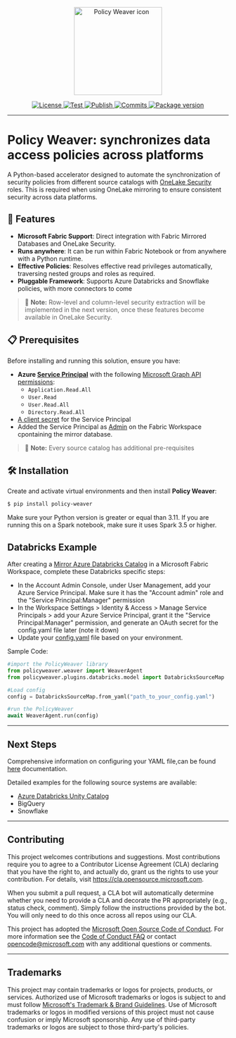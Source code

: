   <p align="center">
  <img src="./policyweaver.png" alt="Policy Weaver icon" width="200"/>
</p>

</p>
<p align="center">
<a href="https://badgen.net/github/license/microsoft/Policy-Weaver" target="_blank">
    <img src="https://badgen.net/github/license/microsoft/Policy-Weaver" alt="License">
</a>
<a href="https://badgen.net/github/releases/microsoft/Policy-Weaver" target="_blank">
    <img src="https://badgen.net/github/releases/microsoft/Policy-Weaver" alt="Test">
</a>
<a href="https://badgen.net/github/contributors/microsoft/Policy-Weaver" target="_blank">
    <img src="https://badgen.net/github/contributors/microsoft/Policy-Weaver" alt="Publish">
</a>
<a href="https://badgen.net/github/commits/microsoft/Policy-Weaver" target="_blank">
    <img src="https://badgen.net/github/commits/microsoft/Policy-Weaver" alt="Commits">
</a>
<a href="https://badgen.net/pypi/v/Policy-Weaver" target="_blank">
    <img src="https://badgen.net/pypi/v/Policy-Weaver" alt="Package version">
</a>
</p>

---

# Policy Weaver: synchronizes data access policies across platforms

A Python-based accelerator designed to automate the synchronization of security policies from different source catalogs with [OneLake Security](https://learn.microsoft.com/en-us/fabric/onelake/security/get-started-data-access-roles) roles. This is required when using OneLake mirroring to ensure consistent security across data platforms.


## 🚀 Features
- **Microsoft Fabric Support**: Direct integration with Fabric Mirrored Databases and OneLake Security.
- **Runs anywhere**: It can be run within Fabric Notebook or from anywhere with a Python runtime.
- **Effective Policies**: Resolves effective read privileges automatically, traversing nested groups and roles as required.
- **Pluggable Framework**: Supports Azure Databricks and Snowflake policies, with more connectors to come

> 📌 **Note:** Row-level and column-level security extraction will be implemented in the next version, once these features become available in OneLake Security.

## 📋 Prerequisites
Before installing and running this solution, ensure you have:
- **Azure [Service Principal](https://learn.microsoft.com/en-us/entra/identity-platform/howto-create-service-principal-portal)** with the following [Microsoft Graph API permissions](https://learn.microsoft.com/en-us/graph/permissions-reference):
  - `Application.Read.All`
  - `User.Read`
  - `User.Read.All`
  - `Directory.Read.All`
- [A client secret](https://learn.microsoft.com/en-us/entra/identity-platform/howto-create-service-principal-portal#option-3-create-a-new-client-secret) for the Service Principal
- Added the Service Principal as [Admin](https://learn.microsoft.com/en-us/fabric/fundamentals/give-access-workspaces) on the Fabric Workspace cpontaining the mirror database.

> 📌 **Note:** Every source catalog has additional pre-requisites

## 🛠️ Installation
Create and activate virtual environments and then install **Policy Weaver**:
```bash
$ pip install policy-weaver
```

Make sure your Python version is greater or equal than 3.11. If you are running this on a Spark notebook, make sure it uses Spark 3.5 or higher.


## Databricks Example

After creating a [Mirror Azure Databricks Catalog](https://learn.microsoft.com/en-us/fabric/mirroring/azure-databricks-tutorial) in a Microsoft Fabric Workspace, complete these Databricks specific steps:
- In the Account Admin Console, under User Management, add your Azure Service Principal. Make sure it has the "Account admin" role and the "Service Principal:Manager" permission
- In the Workspace Settings > Identity & Access > Manage Service Principals > add your Azure Service Principal, grant it the "Service Principal:Manager" permission, and generate an OAuth secret for the config.yaml file later (note it down)
- Update your [config.yaml](./config.yaml) file based on your environment. 

Sample Code:   
```python
#import the PolicyWeaver library
from policyweaver.weaver import WeaverAgent
from policyweaver.plugins.databricks.model import DatabricksSourceMap

#Load config
config = DatabricksSourceMap.from_yaml("path_to_your_config.yaml")

#run the PolicyWeaver
await WeaverAgent.run(config)
```

---

## Next Steps

Comprehensive information on configuring your YAML file,can be found [here](getting_started/0_prerequisites.md) documentation.

Detailed examples for the following source systems are available:
- [Azure Databricks Unity Catalog](getting_started/0_prerequisites.md)
- BigQuery
- Snowflake

---
## Contributing

This project welcomes contributions and suggestions.  Most contributions require you to agree to a
Contributor License Agreement (CLA) declaring that you have the right to, and actually do, grant us
the rights to use your contribution. For details, visit https://cla.opensource.microsoft.com.

When you submit a pull request, a CLA bot will automatically determine whether you need to provide
a CLA and decorate the PR appropriately (e.g., status check, comment). Simply follow the instructions
provided by the bot. You will only need to do this once across all repos using our CLA.

This project has adopted the [Microsoft Open Source Code of Conduct](https://opensource.microsoft.com/codeofconduct/).
For more information see the [Code of Conduct FAQ](https://opensource.microsoft.com/codeofconduct/faq/) or
contact [opencode@microsoft.com](mailto:opencode@microsoft.com) with any additional questions or comments.

----
## Trademarks

This project may contain trademarks or logos for projects, products, or services. Authorized use of Microsoft 
trademarks or logos is subject to and must follow 
[Microsoft's Trademark & Brand Guidelines](https://www.microsoft.com/en-us/legal/intellectualproperty/trademarks/usage/general).
Use of Microsoft trademarks or logos in modified versions of this project must not cause confusion or imply Microsoft sponsorship.
Any use of third-party trademarks or logos are subject to those third-party's policies.